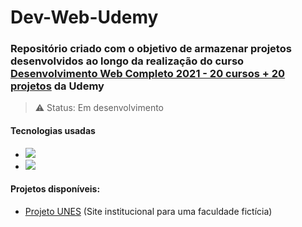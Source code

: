 # Dev-Web-Udemy
### Repositório criado com o objetivo de armazenar projetos desenvolvidos ao longo da realização do curso [Desenvolvimento Web Completo 2021 - 20 cursos + 20 projetos](https://www.udemy.com/course/web-completo/) da Udemy
>⚠️ Status: Em desenvolvimento

#### Tecnologias usadas
<ul>
  <li>
    <a href="https://developer.mozilla.org/pt-BR/docs/Web/HTML">
      <img src="https://img.shields.io/badge/HTML5-E34F26?style=for-the-badge&logo=html5&logoColor=white">
    </a>
  </li>
  <li>
    <a href="https://developer.mozilla.org/pt-BR/docs/Web/CSS">
      <img src="https://img.shields.io/badge/CSS3-1572B6?style=for-the-badge&logo=css3&logoColor=white">
    </a>
  </li>
</ul>

#### Projetos disponíveis:
* [Projeto UNES](https://github.com/jh-ennifer/Dev-Web-Udemy/tree/main/Projeto%20UNES) (Site institucional para uma faculdade fictícia)
